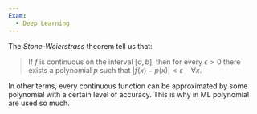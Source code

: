 ```yaml
---
Exam:
  - Deep Learning
---
```

The *Stone-Weierstrass* theorem tell us that:

> If $f$ is continuous on the interval $[a,b]$, then for every $\epsilon > 0$ there exists a polynomial $p$ such that $|f(x) - p(x)| < \epsilon \quad \forall x$.

In other terms, every continuous function can be approximated by some polynomial with a certain level of accuracy. This is why in ML polynomial are used so much. 